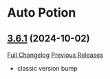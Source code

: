 # Auto Potion

## [3.6.1](https://github.com/ollidiemaus/AutoPotion/tree/3.6.1) (2024-10-02)
[Full Changelog](https://github.com/ollidiemaus/AutoPotion/compare/3.6.0...3.6.1) [Previous Releases](https://github.com/ollidiemaus/AutoPotion/releases)

- classic version bump  
